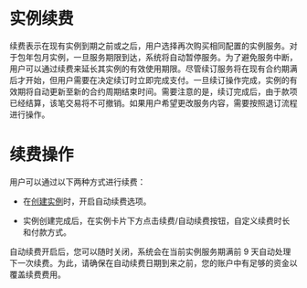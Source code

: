 # 实例续费

续费表示在现有实例到期之前或之后，用户选择再次购买相同配置的实例服务。对于包年包月实例，一旦服务期限到达，系统将自动暂停服务。为了避免服务中断，用户可以通过续费来延长其实例的有效使用期限。尽管续订服务将在现有合约期满后才开始，但用户需要在决定续订时立即完成支付。一旦续订操作完成，实例的有效期将自动更新至新的合约周期结束时间。需要注意的是，续订完成后，由于款项已经结算，该笔交易将不可撤销。如果用户希望更改服务内容，需要按照退订流程进行操作。

# 续费操作

用户可以通过以下两种方式进行续费：

- 在[创建实例](../Instance-Mgmt/create-instance/create-standard-instance.md)时，开启自动续费选项。

- 实例创建完成后，在实例卡片下方点击续费/自动续费按钮，自定义续费时长和付款方式。

自动续费开启后，您可以随时关闭，系统会在当前实例服务期满前 9 天自动处理下一次续费。为此，请确保在自动续费日期到来之前，您的账户中有足够的资金以覆盖续费费用。

